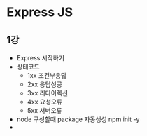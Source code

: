 # Express JS
## 1강
 - Express 시작하기
 - 상태코드
     + 1xx  조건부응답
     + 2xx  응답성공
     + 3xx 리다이렉션
     + 4xx 요청오류
     + 5xx 서버오류 
- node 구성할때 package 자동생성 npm init -y
- 
